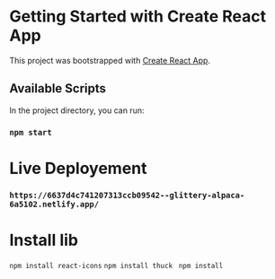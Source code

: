 # Getting Started with Create React App

This project was bootstrapped with [Create React App](https://github.com/facebook/create-react-app).

## Available Scripts

In the project directory, you can run:

### `npm start`

# Live Deployement
### `https://6637d4c741207313ccb09542--glittery-alpaca-6a5102.netlify.app/`

# Install lib
`npm install react-icons`
`npm install thuck `
`npm install` 
